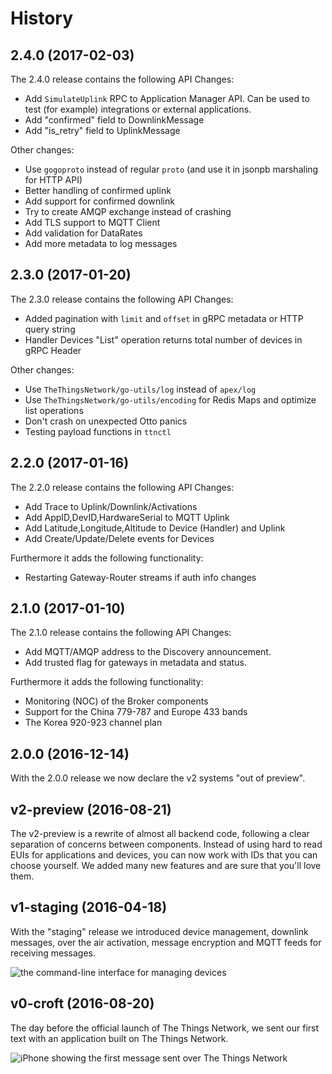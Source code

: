 # History

## 2.4.0 (2017-02-03)

The 2.4.0 release contains the following API Changes:

- Add `SimulateUplink` RPC to Application Manager API. Can be used to test (for example) integrations or external applications.
- Add "confirmed" field to DownlinkMessage
- Add "is_retry" field to UplinkMessage

Other changes:

- Use `gogoproto` instead of regular `proto` (and use it in jsonpb marshaling for HTTP API)
- Better handling of confirmed uplink
- Add support for confirmed downlink
- Try to create AMQP exchange instead of crashing
- Add TLS support to MQTT Client
- Add validation for DataRates
- Add more metadata to log messages

## 2.3.0 (2017-01-20)

The 2.3.0 release contains the following API Changes:

- Added pagination with `limit` and `offset` in gRPC metadata or HTTP query string
- Handler Devices "List" operation returns total number of devices in gRPC Header

Other changes:

- Use `TheThingsNetwork/go-utils/log` instead of `apex/log`
- Use `TheThingsNetwork/go-utils/encoding` for Redis Maps and optimize list operations
- Don't crash on unexpected Otto panics
- Testing payload functions in `ttnctl`

## 2.2.0 (2017-01-16)

The 2.2.0 release contains the following API Changes:

- Add Trace to Uplink/Downlink/Activations
- Add AppID,DevID,HardwareSerial to MQTT Uplink
- Add Latitude,Longitude,Altitude to Device (Handler) and Uplink
- Add Create/Update/Delete events for Devices

Furthermore it adds the following functionality:

- Restarting Gateway-Router streams if auth info changes

## 2.1.0 (2017-01-10)

The 2.1.0 release contains the following API Changes:

- Add MQTT/AMQP address to the Discovery announcement.
- Add trusted flag for gateways in metadata and status.

Furthermore it adds the following functionality:

- Monitoring (NOC) of the Broker components
- Support for the China 779-787 and Europe 433 bands
- The Korea 920-923 channel plan

## 2.0.0 (2016-12-14)

With the 2.0.0 release we now declare the v2 systems "out of preview".

## v2-preview (2016-08-21)

The v2-preview is a rewrite of almost all backend code, following a clear separation of concerns between components. Instead of using hard to read EUIs for applications and devices, you can now work with IDs that you can choose yourself. We added many new features and are sure that you'll love them.

## v1-staging (2016-04-18)

With the "staging" release we introduced device management, downlink messages, over the air activation, message encryption and MQTT feeds for receiving messages.

![the command-line interface for managing devices](https://ttn.blob.core.windows.net/upload/ttnctl-staging.png)

## v0-croft (2016-08-20)

The day before the official launch of The Things Network, we sent our first text with an application built on The Things Network.

![iPhone showing the first message sent over The Things Network](https://ttn.blob.core.windows.net/upload/slack_for_ios_upload_1024.jpg)
